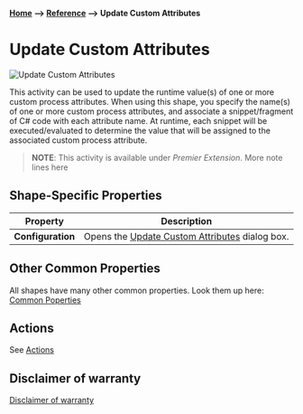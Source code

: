 **[Home](/) --> [Reference](/ref) --> Update Custom Attributes**

# Update Custom Attributes

![Update Custom Attributes](media/UpdateCustomAttributes.png)

This activity can be used to update the runtime value(s) of one or more custom process attributes. When using this shape, you specify the name(s) of one or more custom process attributes, and associate a snippet/fragment of C# code with each attribute name. At runtime, each snippet will be executed/evaluated to determine the value that will be assigned to the associated custom process attribute.


> **NOTE**: This activity is available under *Premier Extension*.
> More note lines here 

## Shape-Specific Properties

| Property | Description |
| -------- | ----------- |
| **Configuration** | Opens the  [Update Custom Attributes](common/UpdateCustomAttributes.md) dialog box. |

## Other Common Properties
All shapes have many other common properties. Look them up here: [Common Poperties](common/README.md)

## Actions
See [Actions](common/Actions.md)

## Disclaimer of warranty

[Disclaimer of warranty](../guides/common/DisclaimerOfWarranty.md)